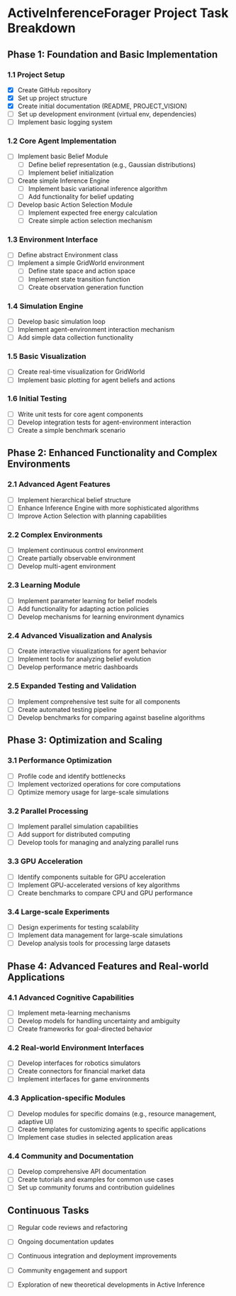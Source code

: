 # ActiveInferenceForager Project Task Breakdown

## Phase 1: Foundation and Basic Implementation

### 1.1 Project Setup
- [x] Create GitHub repository
- [x] Set up project structure
- [x] Create initial documentation (README, PROJECT_VISION)
- [ ] Set up development environment (virtual env, dependencies)
- [ ] Implement basic logging system

### 1.2 Core Agent Implementation
- [ ] Implement basic Belief Module
  - [ ] Define belief representation (e.g., Gaussian distributions)
  - [ ] Implement belief initialization
- [ ] Create simple Inference Engine
  - [ ] Implement basic variational inference algorithm
  - [ ] Add functionality for belief updating
- [ ] Develop basic Action Selection Module
  - [ ] Implement expected free energy calculation
  - [ ] Create simple action selection mechanism

### 1.3 Environment Interface
- [ ] Define abstract Environment class
- [ ] Implement a simple GridWorld environment
  - [ ] Define state space and action space
  - [ ] Implement state transition function
  - [ ] Create observation generation function

### 1.4 Simulation Engine
- [ ] Develop basic simulation loop
- [ ] Implement agent-environment interaction mechanism
- [ ] Add simple data collection functionality

### 1.5 Basic Visualization
- [ ] Create real-time visualization for GridWorld
- [ ] Implement basic plotting for agent beliefs and actions

### 1.6 Initial Testing
- [ ] Write unit tests for core agent components
- [ ] Develop integration tests for agent-environment interaction
- [ ] Create a simple benchmark scenario

## Phase 2: Enhanced Functionality and Complex Environments

### 2.1 Advanced Agent Features
- [ ] Implement hierarchical belief structure
- [ ] Enhance Inference Engine with more sophisticated algorithms
- [ ] Improve Action Selection with planning capabilities

### 2.2 Complex Environments
- [ ] Implement continuous control environment
- [ ] Create partially observable environment
- [ ] Develop multi-agent environment

### 2.3 Learning Module
- [ ] Implement parameter learning for belief models
- [ ] Add functionality for adapting action policies
- [ ] Develop mechanisms for learning environment dynamics

### 2.4 Advanced Visualization and Analysis
- [ ] Create interactive visualizations for agent behavior
- [ ] Implement tools for analyzing belief evolution
- [ ] Develop performance metric dashboards

### 2.5 Expanded Testing and Validation
- [ ] Implement comprehensive test suite for all components
- [ ] Create automated testing pipeline
- [ ] Develop benchmarks for comparing against baseline algorithms

## Phase 3: Optimization and Scaling

### 3.1 Performance Optimization
- [ ] Profile code and identify bottlenecks
- [ ] Implement vectorized operations for core computations
- [ ] Optimize memory usage for large-scale simulations

### 3.2 Parallel Processing
- [ ] Implement parallel simulation capabilities
- [ ] Add support for distributed computing
- [ ] Develop tools for managing and analyzing parallel runs

### 3.3 GPU Acceleration
- [ ] Identify components suitable for GPU acceleration
- [ ] Implement GPU-accelerated versions of key algorithms
- [ ] Create benchmarks to compare CPU and GPU performance

### 3.4 Large-scale Experiments
- [ ] Design experiments for testing scalability
- [ ] Implement data management for large-scale simulations
- [ ] Develop analysis tools for processing large datasets

## Phase 4: Advanced Features and Real-world Applications

### 4.1 Advanced Cognitive Capabilities
- [ ] Implement meta-learning mechanisms
- [ ] Develop models for handling uncertainty and ambiguity
- [ ] Create frameworks for goal-directed behavior

### 4.2 Real-world Environment Interfaces
- [ ] Develop interfaces for robotics simulators
- [ ] Create connectors for financial market data
- [ ] Implement interfaces for game environments

### 4.3 Application-specific Modules
- [ ] Develop modules for specific domains (e.g., resource management, adaptive UI)
- [ ] Create templates for customizing agents to specific applications
- [ ] Implement case studies in selected application areas

### 4.4 Community and Documentation
- [ ] Develop comprehensive API documentation
- [ ] Create tutorials and examples for common use cases
- [ ] Set up community forums and contribution guidelines

## Continuous Tasks

- [ ] Regular code reviews and refactoring
- [ ] Ongoing documentation updates
- [ ] Continuous integration and deployment improvements
- [ ] Community engagement and support
- [ ] Exploration of new theoretical developments in Active Inference

